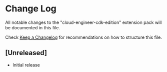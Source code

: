 # Change Log

All notable changes to the "cloud-engineer-cdk-edition" extension pack will be documented in this file.

Check [Keep a Changelog](http://keepachangelog.com/) for recommendations on how to structure this file.

## [Unreleased]

- Initial release
